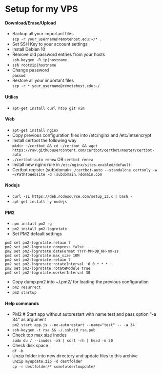 # Setup for my VPS

#### Download/Erase/Upload
- Backup all your important files<br>
`scp -r your_username@remotehost.edu:~/* .`
- Set SSH Key to your account settings
- Install Debian 10
- Remove old password entries from your hosts<br>
`ssh-keygen -R ip|hostname`
- `ssh root@ip|hostname`
- Change password<br>
`passwd`
- Restore all your important files<br>
`scp -r * your_username@remotehost.edu:~/`

#### Utilies
- `apt-get install curl htop git vim`

#### Web
- `apt-get install nginx`
- Copy previous configuration files into /etc/nginx and /etc/letsencrypt
- Install certbot the following way<br>
`mkdir ~/certbot && cd ~/certbot && wget https://raw.githubusercontent.com/certbot/certbot/master/certbot-auto`
- `./certbot-auto renew` OR `certbot renew`
- Install new nginx rule in `/etc/nginx/sites-enabled/default`
- Certbot register (sub)domain
`./certbot-auto --standalone certonly -w ~/PathToWebsite -d (subdomain.)domain.com`

#### Nodejs
- `curl -sL https://deb.nodesource.com/setup_13.x | bash -`
- `apt-get install -y nodejs`

#### PM2
- `npm install pm2 -g`
- `pm2 install pm2-logrotate`
- Set PM2 default settings
```linux
pm2 set pm2-logrotate:retain 7
pm2 set pm2-logrotate:compress false 
pm2 set pm2-logrotate:dateFormat YYYY-MM-DD_HH-mm-ss 
pm2 set pm2-logrotate:max_size 10M 
pm2 set pm2-logrotate:retain 7 
pm2 set pm2-logrotate:rotateInterval '0 0 * * * '
pm2 set pm2-logrotate:rotateModule true 
pm2 set pm2-logrotate:workerInterval 30
```
- Copy dump.pm2 into ~/.pm2/ for loading the previous configuration
- `pm2 resurrect`
- `pm2 startup`

#### Help commands
- PM2 # Start app without autorestart with name test and pass option "-a 34" as argument<br>
`pm2 start app.js --no-autorestart --name="test" -- -a 34`
- `ssh-keygen -t rsa && ~/.ssh/id_rsa.pub`
- Check top max size inodes<br>
`sudo du / --inodes -xS | sort -rh | head -n 50`
- Check disk space<br>
`df -h`
- Unzip folder into new directory and update files to this archive<br>
`unzip myupdate.zip -d destfolder`<br>
`cp -r destfolder/* somefoldertoupdate/`
